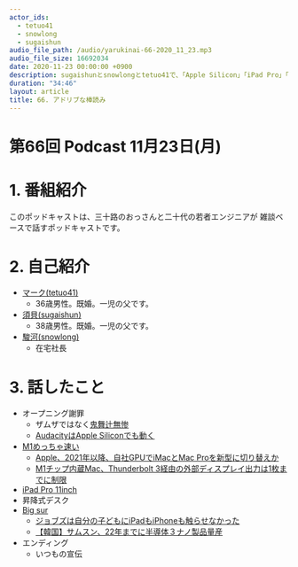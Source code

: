 ```yaml
---
actor_ids:
  - tetuo41
  - snowlong
  - sugaishun
audio_file_path: /audio/yarukinai-66-2020_11_23.mp3
audio_file_size: 16692034
date: 2020-11-23 00:00:00 +0900
description: sugaishunとsnowlongとtetuo41で、「Apple Silicon」「iPad Pro」「昇降式デスク」について話しました。
duration: "34:46"
layout: article
title: 66. アドリブな棒読み
---
```


# 第66回 Podcast 11月23日(月)

# 1. 番組紹介
  このポッドキャストは、三十路のおっさんと二十代の若者エンジニアが
  雑談ベースで話すポッドキャストです。

# 2. 自己紹介
- [マーク(tetuo41)](https://twitter.com/tetuo41)
  - 36歳男性。既婚。一児の父です。
- [須貝(sugaishun)](https://twitter.com/sugaishun)
  - 38歳男性。既婚。一児の父です。
- [駿河(snowlong)](https://twitter.com/_snowlong)
  - 在宅社長

# 3. 話したこと
- オープニング謝罪
  - ザムザではなく[鬼舞辻無惨](https://dic.nicovideo.jp/a/%E9%AC%BC%E8%88%9E%E8%BE%BB%E7%84%A1%E6%83%A8)
  - [AudacityはApple Siliconでも動く](https://github.com/audacity/audacity/issues/684)
- [M1めっちゃ速い](https://www.itmedia.co.jp/news/articles/2011/13/news060.html)
  - [Apple、2021年以降、自社GPUでiMacとMac Proを新型に切り替えか](https://iphone-mania.jp/news-329342/)
  - [M1チップ内蔵Mac、Thunderbolt 3経由の外部ディスプレイ出力は1枚までに制限](https://gori.me/macbookair/131197)
- [iPad Pro 11inch](https://www.apple.com/jp/shop/buy-ipad/ipad-pro/11%E3%82%A4%E3%83%B3%E3%83%81%E3%81%AE%E3%83%87%E3%82%A3%E3%82%B9%E3%83%97%E3%83%AC%E3%82%A4-128gb-%E3%82%B9%E3%83%9A%E3%83%BC%E3%82%B9%E3%82%B0%E3%83%AC%E3%82%A4-wifi)
- 昇降式デスク
- [Big sur](https://www.apple.com/jp/macos/big-sur/)
  - [ジョブズは自分の子どもにiPadもiPhoneも触らせなかった](https://gendai.ismedia.jp/articles/-/40647)
  - [【韓国】サムスン、22年までに半導体３ナノ製品量産](https://news.yahoo.co.jp/articles/1242b848c599438bd9fb2056763a4b6c7ad1b461)
- エンディング
  - いつもの宣伝
